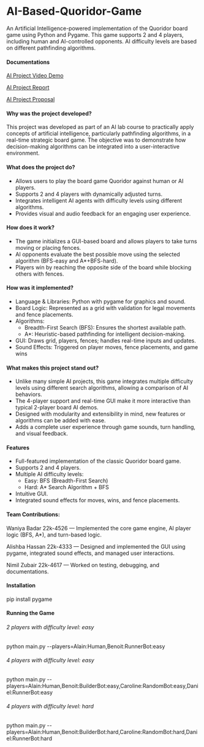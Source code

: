 # AI-Based-Quoridor-Game
An Artificial Intelligence-powered implementation of the Quoridor board game using Python and Pygame. This game supports 2 and 4 players, including human and AI-controlled opponents. AI difficulty levels are based on different pathfinding algorithms.

#### Documentations
[AI Project Video Demo](https://drive.google.com/file/d/1B1LBEiAZ91TOKkLZ95AXbCFne00hOj7C/view?usp=sharing)

[AI Project Report](https://drive.google.com/file/d/11TrHb0IiT9lvZiljO_qsrVVA4rb9jZ55/view?usp=sharing)

[AI Project Proposal](https://docs.google.com/document/d/1ndKIAqqc6xcQI3ykf3WHAUshuvmWsvdP/edit?usp=sharing&ouid=108623326638263762592&rtpof=true&sd=true)

#### Why was the project developed?
This project was developed as part of an AI lab course to practically apply concepts of artificial intelligence, particularly pathfinding algorithms, in a real-time strategic board game. The objective was to demonstrate how decision-making algorithms can be integrated into a user-interactive environment.

#### What does the project do?
- Allows users to play the board game Quoridor against human or AI players.
- Supports 2 and 4 players with dynamically adjusted turns.
- Integrates intelligent AI agents with difficulty levels using different algorithms.
- Provides visual and audio feedback for an engaging user experience.

#### How does it work?
- The game initializes a GUI-based board and allows players to take turns moving or placing fences.
- AI opponents evaluate the best possible move using the selected algorithm (BFS-easy and A*+BFS-hard).
- Players win by reaching the opposite side of the board while blocking others with fences.
  
#### How was it implemented?
- Language & Libraries: Python with pygame for graphics and sound.
- Board Logic: Represented as a grid with validation for legal movements and fence placements.
- Algorithms:
  - Breadth-First Search (BFS): Ensures the shortest available path.
  - A*: Heuristic-based pathfinding for intelligent decision-making.
- GUI: Draws grid, players, fences; handles real-time inputs and updates.
- Sound Effects: Triggered on player moves, fence placements, and game wins

#### What makes this project stand out?
- Unlike many simple AI projects, this game integrates multiple difficulty levels using different search algorithms, allowing a comparison of AI behaviors.
- The 4-player support and real-time GUI make it more interactive than typical 2-player board AI demos.
- Designed with modularity and extensibility in mind, new features or algorithms can be added with ease.
- Adds a complete user experience through game sounds, turn handling, and visual feedback.

#### Features
- Full-featured implementation of the classic Quoridor board game.
- Supports 2 and 4 players.
- Multiple AI difficulty levels:
  - Easy: BFS (Breadth-First Search)
  - Hard: A* Search Algorithm + BFS
- Intuitive GUI.
- Integrated sound effects for moves, wins, and fence placements.

#### Team Contributions:
Waniya Badar 22k-4526 — Implemented the core game engine, AI player logic (BFS, A*), and turn-based logic.

Alishba Hassan 22k-4333 — Designed and implemented the GUI using pygame, integrated sound effects, and managed user interactions.

Nimil Zubair 22k-4617 — Worked on testing, debugging, and documentations.

#### Installation
pip install pygame

#### Running the Game
###### 2 players with difficulty level: easy
python main.py --players=Alain:Human,Benoit:RunnerBot:easy   
###### 4 players with difficulty level: easy
python main.py --players=Alain:Human,Benoit:BuilderBot:easy,Caroline:RandomBot:easy,Daniel:RunnerBot:easy
###### 4 players with difficulty level: hard
python main.py --players=Alain:Human,Benoit:BuilderBot:hard,Caroline:RandomBot:hard,Daniel:RunnerBot:hard
